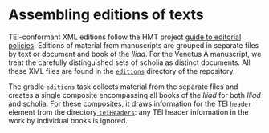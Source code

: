 # Assembling editions of texts #


TEI-conformant XML editions follow the HMT project [guide to editorial policies](http://homermultitext.github.io/hmt-editors-guide/).  Editions of material from manuscripts are grouped in separate files by text or document and book of the *Iliad*.   For the Venetus A manuscript, we treat the carefully distinguished sets of scholia as distinct documents. All these XML files are found in the [`editions`](https://github.com/homermultitext/hmt-archive/tree/master/editions) directory of the repository.


The gradle `editions` task collects material from the separate files and creates a single composite encompassing all books of the *Iliad* for both *Iliad* and scholia.   For these composites, it draws information for the TEI `header` element from the directory[ `teiHeaders`](https://github.com/homermultitext/hmt-archive/tree/master/teiHeaders):  any TEI header information in the work by individual books is ignored.

